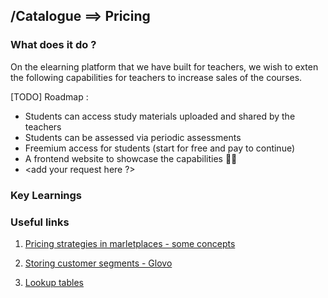 ## /Catalogue ==> Pricing

### What does it do ?

On the elearning platform that we have built for teachers, we wish to exten the following capabilities for teachers to increase sales of the courses. 

[TODO] Roadmap :
- Students can access study materials uploaded and shared by the teachers
- Students can be assessed via periodic assessments
- Freemium access for students (start for free and pay to continue)
- A frontend website to showcase the capabilities 🎉🎉
- <add your request here ?>



### Key Learnings



### Useful links

1. [Pricing strategies in marletplaces - some concepts](https://www.sellerapp.com/blog/top-essential-ecommerce-pricing-strategies/)

2. [Storing customer segments - Glovo](https://medium.com/glovo-engineering/customer-segmentation-at-glovo-8b46a787ac5e)

3. [Lookup tables](https://medium.com/capital-one-tech/blazing-fast-data-lookup-in-a-microservices-world-dd3ae548ca45)
